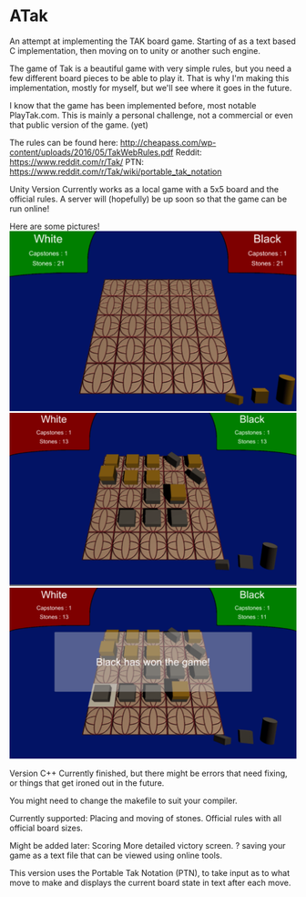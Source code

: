 # ATak
An attempt at implementing the TAK board game. Starting of as a text based C implementation, 
then moving on to unity or another such engine.

The game of Tak is a beautiful game with very simple rules, but you need a few different board 
pieces to be able to play it. That is why I'm making this implementation, mostly for myself, 
but we'll see where it goes in the future.

I know that the game has been implemented before, most notable PlayTak.com. This is mainly a 
personal challenge, not a commercial or even that public version of the game. (yet)

The rules can be found here: http://cheapass.com/wp-content/uploads/2016/05/TakWebRules.pdf
Reddit: https://www.reddit.com/r/Tak/
PTN: https://www.reddit.com/r/Tak/wiki/portable_tak_notation

 Unity Version
 Currently works as a local game with a 5x5 board and the official rules. A server
 will (hopefully) be up soon so that the game can be run online!
 
 Here are some pictures!
 ![Beginning of game image](/Screenshots/StartGameState.PNG)
 ![Middle of game image](/Screenshots/OngoingGameState.PNG)
 ![End of game image](/Screenshots/VictoryGameState.PNG)

 Version C++ 
 Currently finished, but there might be errors that need fixing, or things that get ironed 
 out in the future.
 
 You might need to change the makefile to suit your compiler.
 
 Currently supported:
  Placing and moving of stones.
  Official rules with all official board sizes.
  
 Might be added later:
  Scoring
  More detailed victory screen. ?
  saving your game as a text file that can be viewed using online tools.
 
 This version uses the Portable Tak Notation (PTN), to take input as to what move to make and 
 displays the current board state in text after each move.
